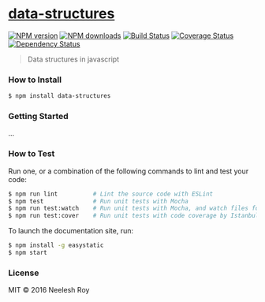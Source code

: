 # [data-structures](https://github.com/neeleshroy/data-structures)

[![NPM version](http://img.shields.io/npm/v/data-structures.svg?style=flat-square)](https://www.npmjs.com/package/data-structures)
[![NPM downloads](http://img.shields.io/npm/dm/data-structures.svg?style=flat-square)](https://www.npmjs.com/package/data-structures)
[![Build Status](http://img.shields.io/travis/neeleshroy/data-structures/master.svg?style=flat-square)](https://travis-ci.org/neeleshroy/data-structures)
[![Coverage Status](https://img.shields.io/coveralls/neeleshroy/data-structures.svg?style=flat-square)](https://coveralls.io/neeleshroy/data-structures)
[![Dependency Status](http://img.shields.io/david/neeleshroy/data-structures.svg?style=flat-square)](https://david-dm.org/neeleshroy/data-structures)

> Data structures in javascript

### How to Install

```sh
$ npm install data-structures
```

### Getting Started

...

### How to Test

Run one, or a combination of the following commands to lint and test your code:

```sh
$ npm run lint          # Lint the source code with ESLint
$ npm test              # Run unit tests with Mocha
$ npm run test:watch    # Run unit tests with Mocha, and watch files for changes
$ npm run test:cover    # Run unit tests with code coverage by Istanbul
```

To launch the documentation site, run:

```sh
$ npm install -g easystatic
$ npm start
```

### License

MIT © 2016 Neelesh Roy
